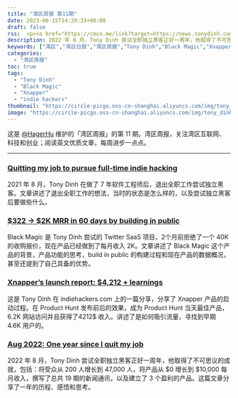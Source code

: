 ```yaml
---
title: "湾区周报 第11期"
date: 2023-06-15T14:29:33+08:00
draft: false
rss:  <p><a href="https://cmcn.me/link?target=https://news.tonydinh.com/p/aug-2022-one-year-since-i-quit-my"> Aug 2022 - One year since I quit my job </a></br>2022 年 8 月，Tony Dinh 尝试全职独立黑客正好一周年，他取得了不可思议的成就，包括：将受众从 200 人增长到 47,000 人，将产品从 $0 增长到 $10,000 每月收入，撰写了总共 19 期的新闻通讯，以及建立了 3 个盈利的产品。这篇文章分享了一年的历程、感悟和思考。</p>
description: 2022 年 8 月，Tony Dinh 尝试全职独立黑客正好一周年，他取得了不可思议的成就，包括：将受众从 200 人增长到 47,000 人，将产品从 $0 增长到 $10,000 每月收入，撰写了总共 19 期的新闻通讯，以及建立了 3 个盈利的产品。这篇文章分享了一年的历程、感悟和思考。
keywords: ["湾区","湾区日报","湾区周报","Tony Dinh","Black Magic","Xnapper","Devutils","indiehacker"]
categories:
  - "湾区周报"
toc: true
tags:
  - "Tony Dinh"
  - "Black Magic"
  - "Xnapper"
  - "indie hackers"
thumbnail: "https://circle-picgo.oss-cn-shanghai.aliyuncs.com/img/tony_dinh_quit_job.jpeg"
image: "https://circle-picgo.oss-cn-shanghai.aliyuncs.com/img/tony_dinh_quit_job.jpeg"
---
```


这是 [@HagerHu](https://twitter.com/hagerhu) 维护的「湾区周报」的第 11 期。湾区周报，关注湾区互联网、科技和创业；阅读英文优质文章，每周进步一点点。

---

### [Quitting my job to pursue full-time indie hacking](https://cmcn.me/link?target=https://news.tonydinh.com/p/quitting-my-job-to-pursue-full-time)

2021 年 8 月，Tony Dinh 在做了 7 年软件工程师后，退出全职工作尝试独立黑客。文章讲述了退出全职工作的想法，当时的状态是怎么样的，以及尝试独立黑客后要做些什么。

### [$322 → $2K MRR in 60 days by building in public](https://cmcn.me/link?target=https://news.tonydinh.com/p/322-2k-mrr-in-60-days-by-building-in-public-910564)

Black Magic 是 Tony Dinh 尝试的 Twitter SaaS 项目，2个月前拒绝了一个 40K 的收购报价，现在产品已经做到了每月收入 2K。文章讲述了 Black Magic 这个产品的背景，产品功能的思考，build in public 的构建过程和现在产品的数据概况，甚至还提到了自己具备的优势。

### [Xnapper’s launch report: $4,212 + learnings](https://cmcn.me/link?target=https://www.indiehackers.com/post/xnapper-s-launch-report-4-212-learnings-a86905f09e)

这是 Tony Dinh 在 indiehackers.com 上的一篇分享，分享了 Xnapper 产品的启动过程。在 Product Hunt 发布前后的效果，成为 Product Hunt 当天最佳产品，6.2K 网站访问并且获得了4212$ 收入。讲述了是如何吸引流量，寻找到早期 4.6K 用户的。

###  [Aug 2022: One year since I quit my job](https://cmcn.me/link?target=https://news.tonydinh.com/p/aug-2022-one-year-since-i-quit-my)

2022 年 8 月，Tony Dinh 尝试全职独立黑客正好一周年，他取得了不可思议的成就，包括：将受众从 200 人增长到 47,000 人，将产品从 $0 增长到 $10,000 每月收入，撰写了总共 19 期的新闻通讯，以及建立了 3 个盈利的产品。这篇文章分享了一年的历程、感悟和思考。
